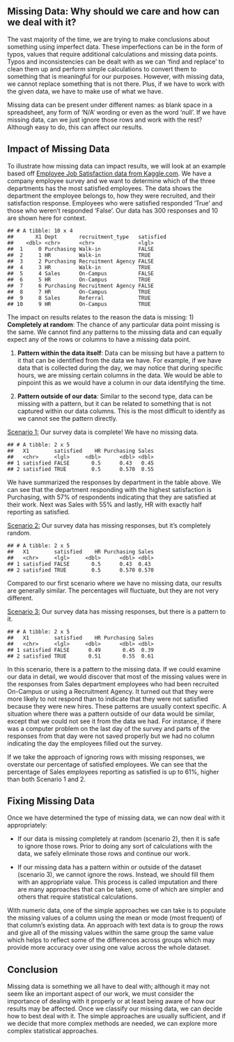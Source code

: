 ## Missing Data: Why should we care and how can we deal with it?

The vast majority of the time, we are trying to make conclusions about
something using imperfect data. These imperfections can be in the form
of typos, values that require additional calculations and missing data
points. Typos and inconsistencies can be dealt with as we can ‘find and
replace’ to clean them up and perform simple calculations to convert
them to something that is meaningful for our purposes. However, with
missing data, we cannot replace something that is not there. Plus, if we
have to work with the given data, we have to make use of what we have.

Missing data can be present under different names: as blank space in a
spreadsheet, any form of ‘N/A’ wording or even as the word ‘null’. If we
have missing data, can we just ignore those rows and work with the rest?
Although easy to do, this can affect our results.

## Impact of Missing Data

To illustrate how missing data can impact results, we will look at an
example based off [Employee Job Satisfaction data from
Kaggle.com](https://www.kaggle.com/mohamedharris/employee-satisfaction-index-dataset).
We have a company employee survey and we want to determine which of the
three departments has the most satisfied employees. The data shows the
department the employee belongs to, how they were recruited, and their
satisfaction response. Employees who were satisfied responded ‘True’ and
those who weren’t responded ‘False’. Our data has 300 responses and 10
are shown here for context.

    ## # A tibble: 10 x 4
    ##       X1 Dept       recruitment_type   satisfied
    ##    <dbl> <chr>      <chr>              <lgl>    
    ##  1     0 Purchasing Walk-in            FALSE    
    ##  2     1 HR         Walk-in            TRUE     
    ##  3     2 Purchasing Recruitment Agency FALSE    
    ##  4     3 HR         Walk-in            TRUE     
    ##  5     4 Sales      On-Campus          FALSE    
    ##  6     5 HR         On-Campus          TRUE     
    ##  7     6 Purchasing Recruitment Agency FALSE    
    ##  8     7 HR         On-Campus          TRUE     
    ##  9     8 Sales      Referral           TRUE     
    ## 10     9 HR         On-Campus          TRUE

The impact on results relates to the reason the data is missing: 1)
**Completely at random**: The chance of any particular data point
missing is the same. We cannot find any patterns to the missing data and
can equally expect any of the rows or columns to have a missing data
point.

1.  **Pattern within the data itself**: Data can be missing but have a
    pattern to it that can be identified from the data we have. For
    example, if we have data that is collected during the day, we may
    notice that during specific hours, we are missing certain columns in
    the data. We would be able to pinpoint this as we would have a
    column in our data identifying the time.

2.  **Pattern outside of our data**: Similar to the second type, data
    can be missing with a pattern, but it can be related to something
    that is not captured within our data columns. This is the most
    difficult to identify as we cannot see the pattern directly.

<u>Scenario 1:</u> Our survey data is complete! We have no missing data.

    ## # A tibble: 2 x 5
    ##   X1        satisfied    HR Purchasing Sales
    ##   <chr>     <lgl>     <dbl>      <dbl> <dbl>
    ## 1 satisfied FALSE       0.5      0.43   0.45
    ## 2 satisfied TRUE        0.5      0.570  0.55

We have summarized the responses by department in the table above. We
can see that the department responding with the highest satisfaction is
Purchasing, with 57% of respondents indicating that they are satisfied
at their work. Next was Sales with 55% and lastly, HR with exactly half
reporting as satisfied.

<u>Scenario 2:</u> Our survey data has missing responses, but it’s
completely random.

    ## # A tibble: 2 x 5
    ##   X1        satisfied    HR Purchasing Sales
    ##   <chr>     <lgl>     <dbl>      <dbl> <dbl>
    ## 1 satisfied FALSE       0.5      0.43  0.43 
    ## 2 satisfied TRUE        0.5      0.570 0.570

Compared to our first scenario where we have no missing data, our
results are generally similar. The percentages will fluctuate, but they
are not very different.

<u>Scenario 3:</u> Our survey data has missing responses, but there is a
pattern to it.

    ## # A tibble: 2 x 5
    ##   X1        satisfied    HR Purchasing Sales
    ##   <chr>     <lgl>     <dbl>      <dbl> <dbl>
    ## 1 satisfied FALSE      0.49       0.45  0.39
    ## 2 satisfied TRUE       0.51       0.55  0.61

In this scenario, there is a pattern to the missing data. If we could
examine our data in detail, we would discover that most of the missing
values were in the responses from Sales department employees who had
been recruited On-Campus or using a Recruitment Agency. It turned out
that they were more likely to not respond than to indicate that they
were not satisfied because they were new hires. These patterns are
usually context specific. A situation where there was a pattern outside
of our data would be similar, except that we could not see it from the
data we had. For instance, if there was a computer problem on the last
day of the survey and parts of the responses from that day were not
saved properly but we had no column indicating the day the employees
filled out the survey.

If we take the approach of ignoring rows with missing responses, we
overstate our percentage of satisfied employees. We can see that the
percentage of Sales employees reporting as satisfied is up to 61%,
higher than both Scenario 1 and 2.

## Fixing Missing Data

Once we have determined the type of missing data, we can now deal with
it appropriately:

-   If our data is missing completely at random (scenario 2), then it is
    safe to ignore those rows. Prior to doing any sort of calculations
    with the data, we safely eliminate those rows and continue our work.

-   If our missing data has a pattern within or outside of the dataset
    (scenario 3), we cannot ignore the rows. Instead, we should fill
    them with an appropriate value. This process is called imputation
    and there are many approaches that can be taken, some of which are
    simpler and others that require statistical calculations.

With numeric data, one of the simple approaches we can take is to
populate the missing values of a column using the mean or mode (most
frequent) of that column’s existing data. An approach with text data is
to group the rows and give all of the missing values within the same
group the same value which helps to reflect some of the differences
across groups which may provide more accuracy over using one value
across the whole dataset.

## Conclusion

Missing data is something we all have to deal with; although it may not
seem like an important aspect of our work, we must consider the
importance of dealing with it properly or at least being aware of how
our results may be affected. Once we classify our missing data, we can
decide how to best deal with it. The simple approaches are usually
sufficient, and if we decide that more complex methods are needed, we
can explore more complex statistical approaches.
